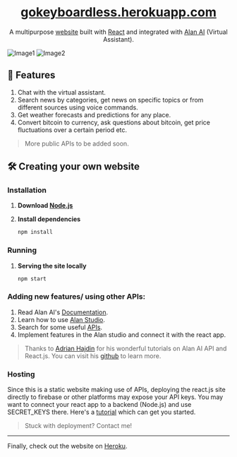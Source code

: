 <h1 align="center">
  <a href="https://gokeyboardless.herokuapp.com/">
    gokeyboardless.herokuapp.com
  </a>
</h1>

<p align="center">A multipurpose <a href="https://gokeyboardless.herokuapp.com/">website</a> built with <a href="https://reactjs.org/">React</a> and integrated with <a href="https://alan.app/">Alan AI</a> (Virtual Assistant).</p>

![Image1](https://user-images.githubusercontent.com/55903466/122777487-b6ad4400-d2c9-11eb-8470-d2eb08317660.png)
![Image2](https://user-images.githubusercontent.com/55903466/122777501-b90f9e00-d2c9-11eb-8a7d-1f309734cde1.png)

## 👑 Features
1. Chat with the virtual assistant.
2. Search news by categories, get news on specific topics or from different sources using voice commands.
3. Get weather forecasts and predictions for any place.
4. Convert bitcoin to currency, ask questions about bitcoin, get price fluctuations over a certain period etc.
> More public APIs to be added soon.

## 🛠 Creating your own website
### Installation
1. **Download <a href="https://nodejs.org/en/download/">Node.js</a>**
2. **Install dependencies**

   ```sh
   npm install
   ```
### Running
1. **Serving the site locally**

   ```sh
   npm start
   ```
### Adding new features/ using other APIs:
1. Read Alan AI's <a href="https://alan.app/docs/">Documentation</a>.
2. Learn how to use <a href="https://studio.alan.app/">Alan Studio</a>.
3. Search for some useful <a href="https://github.com/public-apis/public-apis">APIs</a>.
4. Implement features in the Alan studio and connect it with the react app.
> Thanks to <a href="https://www.linkedin.com/in/adrian-hajdin-44040a158/">Adrian Hajdin</a> for his wonderful tutorials on Alan AI API and React.js. You can visit his <a href="https://github.com/adrianhajdin">github</a> to learn more.

### Hosting
Since this is a static website making use of APIs, deploying the react.js site directly to firebase or other platforms may expose your API keys. You may want to connect your react app to a backend (Node.js) and use SECRET_KEYS there. Here's a <a href="https://www.educative.io/edpresso/how-to-deploy-react-app-to-heroku">tutorial</a> which can get you started.
> Stuck with deployment? Contact me!
<hr></hr>
Finally, check out the website on <a href="https://gokeyboardless.herokuapp.com/">Heroku</a>.
